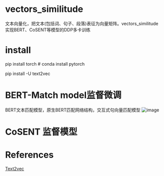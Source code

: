 # vectors_similitude 
文本向量化，把文本(包括词、句子、段落)表征为向量矩阵。vectors_similitude 实现BERT、CoSENT等模型的DDP多卡训练

# install

pip install torch # conda install pytorch

pip install -U text2vec

# BERT-Match model监督微调
BERT文本匹配模型，原生BERT匹配网络结构，交互式句向量匹配模型
![image](https://github.com/sxm7078/vectors_similitude/assets/126767586/83d82383-af08-4407-a75d-6ac2d89b0661)

# CoSENT 监督模型



# References
[Text2vec](https://github.com/shibing624/text2vec#install)


